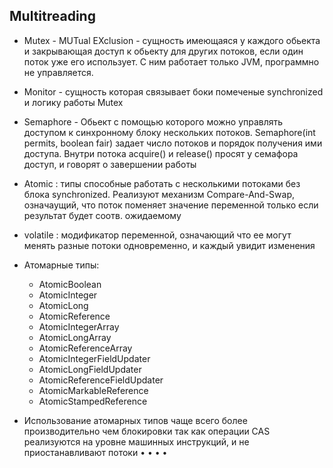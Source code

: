 ## Multitreading
  - Mutex - MUTual EXclusion - сущность имеющаяся у каждого обьекта и закрывающая доступ к обьекту для других потоков, если один поток уже его использует. С ним работает только JVM, программно не управляется.
  - Monitor - сущность которая связывает боки помеченые synchronized и логику работы Mutex
  - Semaphore - Обьект с помощью которого можно управлять доступом к синхронному блоку нескольких потоков. Semaphore(int permits, boolean fair) задает число потоков и порядок получения ими доступа. Внутри потока acquire() и release() просят у семафора доступ, и говорят о завершении работы

  - Atomic : типы способные работать с несколькими потоками без блока synchronized. Реализуют механизм Compare-And-Swap, означаущий, что поток поменяет значение переменной только если результат будет соотв. ожидаемому
  - volatile : модификатор переменной, означающий что ее могут менять разные потоки одновременно, и каждый увидит изменения
  - Атомарные типы:
    - AtomicBoolean
    - AtomicInteger
    - AtomicLong
    - AtomicReference
    - AtomicIntegerArray
    - AtomicLongArray
    - AtomicReferenceArray
    - AtomicIntegerFieldUpdater
    - AtomicLongFieldUpdater
    - AtomicReferenceFieldUpdater
    - AtomicMarkableReference
    - AtomicStampedReference
  - Использование атомарных типов чаще всего более производительно чем блокировки так как операции CAS реализуются на уровне машинных инструкций, и не приостанавливают потоки
• 
• 
• 
• 
